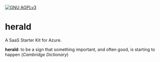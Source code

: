 [![GNU AGPLv3](https://img.shields.io/badge/license-GNU%20AGPLv3-brightgreen)](./LICENSE)

# herald

A SaaS Starter Kit for Azure.

**herald**: to be a sign that something important, and often good, is starting to happen (_Cambridge Dictionary_)
